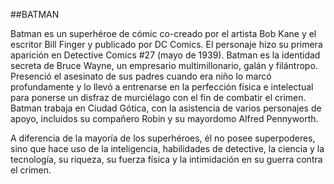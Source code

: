 ##BATMAN

Batman es un superhéroe de cómic co-creado por el artista Bob Kane y el escritor Bill Finger y publicado por DC Comics. 
El personaje hizo su primera aparición en Detective Comics #27 (mayo de 1939). Batman es la identidad secreta de Bruce Wayne, 
un empresario multimillonario, galán y filántropo. Presenció el asesinato de sus padres cuando era niño lo marcó profundamente 
y lo llevó a entrenarse en la perfección física e intelectual para ponerse un disfraz de murciélago con el fin de combatir el crimen. 
Batman trabaja en Ciudad Gótica, con la asistencia de varios personajes de apoyo, incluidos su compañero Robin y su mayordomo Alfred Pennyworth.

A diferencia de la mayoría de los superhéroes, él no posee superpoderes, sino que hace uso de la inteligencia, habilidades de detective, 
la ciencia y la tecnología, su riqueza, su fuerza física y la intimidación en su guerra contra el crimen.
